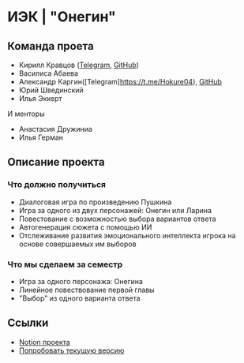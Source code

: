 # ИЭК | "Онегин"

## Команда проета
- Кирилл Кравцов ([Telegram](https://t.me/killreal777), [GitHub](https://github.com/killreal777))
- Василиса Абаева
- Александр Каргин([Telegram]https://t.me/Hokure04), [GitHub](https://github.com/Hokure04)
- Юрий Швединский
- Илья Эккерт

И менторы

- Анастасия Дружиниа
- Илья Герман
## Описание проекта

### Что должно получиться
- Диалоговая игра по произведению Пушкина
- Игра за одного из двух персонажей: Онегин или Ларина
- Повестование с возможностью выбора вариантов ответа
- Автогенерация сюжета с помощью ИИ
- Отслеживание развития эмоционального интеллекта игрока на основе совершаемых им выборов

### Что мы сделаем за семестр
- Игра за одного персонажа: Онегина
- Линейное повествование первой главы
- "Выбор" из одного варианта ответа

## Ссылки

- [Notion проекта](https://www.notion.so/318cf291aeaa40fa8f80e718be2a4826?pvs=4)
- [Попробовать текущую версию](https://se.ifmo.ru/~s333291/Onegin.html)
